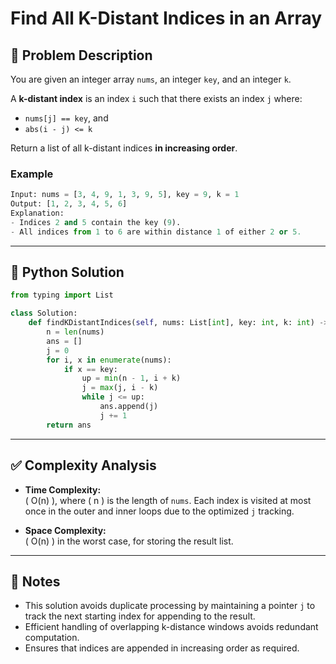 # Find All K-Distant Indices in an Array

## 🧩 Problem Description

You are given an integer array `nums`, an integer `key`, and an integer `k`.

A **k-distant index** is an index `i` such that there exists an index `j` where:

- `nums[j] == key`, and  
- `abs(i - j) <= k`

Return a list of all k-distant indices **in increasing order**.

### Example
```python
Input: nums = [3, 4, 9, 1, 3, 9, 5], key = 9, k = 1  
Output: [1, 2, 3, 4, 5, 6]  
Explanation:
- Indices 2 and 5 contain the key (9).
- All indices from 1 to 6 are within distance 1 of either 2 or 5.
```

---

## 🐍 Python Solution

```python
from typing import List

class Solution:
    def findKDistantIndices(self, nums: List[int], key: int, k: int) -> List[int]:
        n = len(nums)
        ans = []
        j = 0
        for i, x in enumerate(nums):
            if x == key:
                up = min(n - 1, i + k)
                j = max(j, i - k)
                while j <= up:
                    ans.append(j)
                    j += 1
        return ans
```

---

## ✅ Complexity Analysis

- **Time Complexity:**  
  \( O(n) \), where \( n \) is the length of `nums`. Each index is visited at most once in the outer and inner loops due to the optimized `j` tracking.

- **Space Complexity:**  
  \( O(n) \) in the worst case, for storing the result list.

---

## 📝 Notes

- This solution avoids duplicate processing by maintaining a pointer `j` to track the next starting index for appending to the result.
- Efficient handling of overlapping k-distance windows avoids redundant computation.
- Ensures that indices are appended in increasing order as required.

